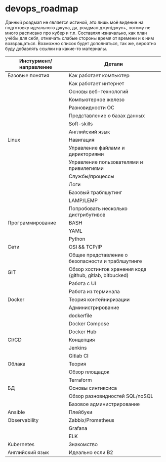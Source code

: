 # devops_roadmap

Данный роадмап не является истиной, это лишь моё видение на подготовку идеального джуна, да, роадмап джун/джун+, потому не много расписано про кубер и т.п.
Составлял изначально, как план учёбы для себя, отмечать слабые стороны время от времени и к ним возвращаться. Возможно список будет дополняться, так же, вероятно буду добавлять ссылки на какие-то материалы.


| Инстурмент/направление  | Детали   |
| ------- | -------- |
| Базовые понятия   | Как работает компьютер    |
|     | Как работает интернет  |
|     | Основы веб-технологий  |
|     | Компьютерное железо  |
|     | Разновидности ОС  |
|     | Представление о базах данных  |
|     | Soft-skills  |
|     | Английский язык  |
| Linux  | Навигация    |
|     | Управление файлами и дирикториями  |
|     | Управление пользователями и привилегиями  |
|     | Службы/процессы  |
|     | Логи  |
|     | Базовый траблшутинг |
|     | LAMP/LEMP |
|     | Попробовать несколько дистрибутивов |
| Программирование  | BASH    |
|     | YAML  |
|     | Python  |
| Сети  | OSI && TCP/IP    |
|   | Общее представление о безопасности и траблшутинге    |
| GIT  | Обзор хостингов хранения кода (github, gitlab, bitbucked)    |
|     | Работа с UI  |
|     | Работа из терминала |
| Docker  | Теория контейниризации    |
|     | Администрирование |
|     | dockerfile |
|     | Docker Compose |
|     | Docker Hub |
| CI/CD  | Концепция    |
|     | Jenkins |
|     | Gitlab CI |
|   Облака  | Теория |
|     | Обзор площадок |
|     | Terraform |
|   БД  | Основы синтиксиса |
|     | Обзор разновидностей SQL/noSQL |
|     | Базовое администрирование |
|   Ansible  | Плейбуки |
|   Observability  | Zabbix/Prometheus |
|     | Grafana |
|     | ELK |
|   Kubernetes  | Знакомство |
|    Английский язык | Идеально если B2 |

